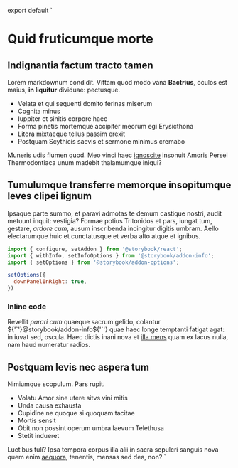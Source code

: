 export default `

# Quid fruticumque morte

## Indignantia factum tracto tamen

Lorem markdownum condidit. Vittam quod modo vana **Bactrius**, oculos est maius,
**in liquitur** dividuae: pectusque.

-   Velata et qui sequenti domito ferinas miserum
-   Cognita minus
-   Iuppiter et sinitis corpore haec
-   Forma pinetis mortemque accipiter meorum egi Erysicthona
-   Litora mixtaeque tellus passim erexit
-   Postquam Scythicis saevis et sermone minimus cremabo

Muneris udis flumen quod. Meo vinci haec
[ignoscite](http://nisi.org/recentipariter.aspx) insonuit Amoris Persei
Thermodontiaca unum madebit thalamumque iniqui?

## Tumulumque transferre memorque insopitumque leves clipei lignum

Ipsaque parte summo, et paravi admotas te demum castique nostri, audit metuunt
inquit: vestigia? Formae potius Tritonidos et pars, iungat tum, gestare, _ardore
cum_, ausum inscribenda incingitur digitis umbram. Aello electarumque huic et
cunctatusque et verba alto atque et ignibus.

~~~js
import { configure, setAddon } from '@storybook/react';
import { withInfo, setInfoOptions } from '@storybook/addon-info';
import { setOptions } from '@storybook/addon-options';

setOptions({
  downPanelInRight: true,
})
~~~

### Inline code

Revellit _parari cum_ quaeque sacrum gelido, colantur ${'`'}@storybook/addon-info${'`'} quae haec longe temptanti
fatigat agat: in iuvat sed, oscula. Haec dictis inani nova et [illa
mens](http://accipiter.org/vulnusredditus) quam ex lacus nulla, nam haud
numeratur radios.

## Postquam levis nec aspera tum

Nimiumque scopulum. Pars rupit.

-   Volatu Amor sine utere sitvs vini mitis
-   Unda causa exhausta
-   Cupidine ne quoque si quoquam tacitae
-   Mortis sensit
-   Obit non possint operum umbra laevum Telethusa
-   Stetit indueret

Luctibus tuli? Ipsa tempora corpus illa alii in sacra sepulcri sanguis nova quem
enim [aequora](http://figura.io/mittere), tenentis, mensas sed dea, non?
`

